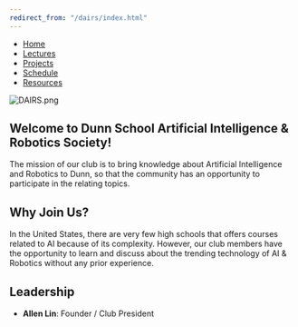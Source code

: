 ```yaml
---
redirect_from: "/dairs/index.html"
---
```

- [Home](/dairs/home)
- [Lectures](/dairs/lectures)
- [Projects](/dairs/projects)
- [Schedule](/dairs/schedule)
- [Resources](/dairs/resources)

![DAIRS.png]({{site.baseurl}}/DAIRS.png)

## Welcome to Dunn School Artificial Intelligence & Robotics Society!
The mission of our club is to bring knowledge about Artificial Intelligence and Robotics to Dunn, so that the community has an opportunity to participate in the relating topics.

## Why Join Us?
In the United States, there are very few high schools that offers courses related to AI because of its complexity. However, our club members have the opportunity to learn and discuss about the trending technology of AI & Robotics without any prior experience.

## Leadership
- **Allen Lin**: Founder / Club President
